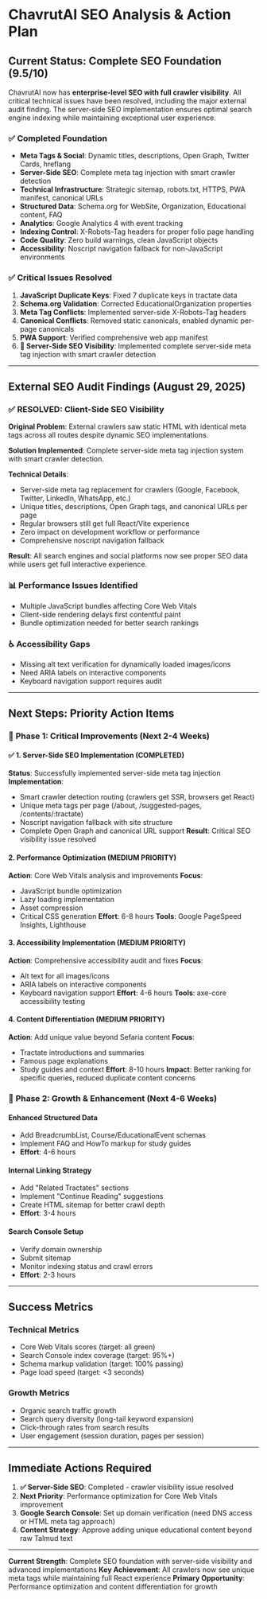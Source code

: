# ChavrutAI SEO Analysis & Action Plan

## Current Status: Complete SEO Foundation (9.5/10)

ChavrutAI now has **enterprise-level SEO with full crawler visibility**. All critical technical issues have been resolved, including the major external audit finding. The server-side SEO implementation ensures optimal search engine indexing while maintaining exceptional user experience.

### ✅ **Completed Foundation**
- **Meta Tags & Social**: Dynamic titles, descriptions, Open Graph, Twitter Cards, hreflang
- **Server-Side SEO**: Complete meta tag injection with smart crawler detection
- **Technical Infrastructure**: Strategic sitemap, robots.txt, HTTPS, PWA manifest, canonical URLs
- **Structured Data**: Schema.org for WebSite, Organization, Educational content, FAQ
- **Analytics**: Google Analytics 4 with event tracking
- **Indexing Control**: X-Robots-Tag headers for proper folio page handling
- **Code Quality**: Zero build warnings, clean JavaScript objects
- **Accessibility**: Noscript navigation fallback for non-JavaScript environments

### ✅ **Critical Issues Resolved**
1. **JavaScript Duplicate Keys**: Fixed 7 duplicate keys in tractate data
2. **Schema.org Validation**: Corrected EducationalOrganization properties
3. **Meta Tag Conflicts**: Implemented server-side X-Robots-Tag headers
4. **Canonical Conflicts**: Removed static canonicals, enabled dynamic per-page canonicals
5. **PWA Support**: Verified comprehensive web app manifest
6. **🎯 Server-Side SEO Visibility**: Implemented complete server-side meta tag injection with smart crawler detection

---

## External SEO Audit Findings (August 29, 2025)

### ✅ **RESOLVED: Client-Side SEO Visibility** 
**Original Problem**: External crawlers saw static HTML with identical meta tags across all routes despite dynamic SEO implementations.

**Solution Implemented**: Complete server-side meta tag injection system with smart crawler detection.

**Technical Details**:
- Server-side meta tag replacement for crawlers (Google, Facebook, Twitter, LinkedIn, WhatsApp, etc.)
- Unique titles, descriptions, Open Graph tags, and canonical URLs per page
- Regular browsers still get full React/Vite experience
- Zero impact on development workflow or performance
- Comprehensive noscript navigation fallback

**Result**: All search engines and social platforms now see proper SEO data while users get full interactive experience.

### 📊 **Performance Issues Identified**
- Multiple JavaScript bundles affecting Core Web Vitals
- Client-side rendering delays first contentful paint
- Bundle optimization needed for better search rankings

### ♿ **Accessibility Gaps**
- Missing alt text verification for dynamically loaded images/icons
- Need ARIA labels on interactive components
- Keyboard navigation support requires audit

---

## Next Steps: Priority Action Items

### 🎯 **Phase 1: Critical Improvements (Next 2-4 Weeks)**

#### ✅ 1. Server-Side SEO Implementation (COMPLETED)
**Status**: Successfully implemented server-side meta tag injection
**Implementation**: 
- Smart crawler detection routing (crawlers get SSR, browsers get React)
- Unique meta tags per page (/about, /suggested-pages, /contents/:tractate)
- Noscript navigation fallback with site structure
- Complete Open Graph and canonical URL support
**Result**: Critical SEO visibility issue resolved

#### 2. Performance Optimization (MEDIUM PRIORITY)
**Action**: Core Web Vitals analysis and improvements
**Focus**: 
- JavaScript bundle optimization
- Lazy loading implementation
- Asset compression
- Critical CSS generation
**Effort**: 6-8 hours
**Tools**: Google PageSpeed Insights, Lighthouse

#### 3. Accessibility Implementation (MEDIUM PRIORITY)
**Action**: Comprehensive accessibility audit and fixes
**Focus**:
- Alt text for all images/icons
- ARIA labels on interactive components
- Keyboard navigation support
**Effort**: 4-6 hours
**Tools**: axe-core accessibility testing

#### 4. Content Differentiation (MEDIUM PRIORITY)
**Action**: Add unique value beyond Sefaria content
**Focus**:
- Tractate introductions and summaries
- Famous page explanations
- Study guides and context
**Effort**: 8-10 hours
**Impact**: Better ranking for specific queries, reduced duplicate content concerns

### 🚀 **Phase 2: Growth & Enhancement (Next 4-6 Weeks)**

#### Enhanced Structured Data
- Add BreadcrumbList, Course/EducationalEvent schemas
- Implement FAQ and HowTo markup for study guides
- **Effort**: 4-6 hours

#### Internal Linking Strategy
- Add "Related Tractates" sections
- Implement "Continue Reading" suggestions
- Create HTML sitemap for better crawl depth
- **Effort**: 3-4 hours

#### Search Console Setup
- Verify domain ownership
- Submit sitemap
- Monitor indexing status and crawl errors
- **Effort**: 2-3 hours

---

## Success Metrics

### Technical Metrics
- Core Web Vitals scores (target: all green)
- Search Console index coverage (target: 95%+)
- Schema markup validation (target: 100% passing)
- Page load speed (target: <3 seconds)

### Growth Metrics
- Organic search traffic growth
- Search query diversity (long-tail keyword expansion)
- Click-through rates from search results
- User engagement (session duration, pages per session)

---

## Immediate Actions Required

1. **✅ Server-Side SEO**: Completed - crawler visibility issue resolved
2. **Next Priority**: Performance optimization for Core Web Vitals improvement
3. **Google Search Console**: Set up domain verification (need DNS access or HTML meta tag approach)
4. **Content Strategy**: Approve adding unique educational content beyond raw Talmud text

---

**Current Strength**: Complete SEO foundation with server-side visibility and advanced implementations
**Key Achievement**: All crawlers now see unique meta tags while maintaining full React experience
**Primary Opportunity**: Performance optimization and content differentiation for growth